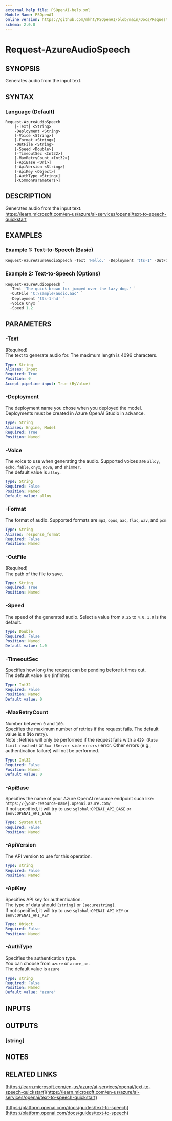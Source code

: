 ```yaml
---
external help file: PSOpenAI-help.xml
Module Name: PSOpenAI
online version: https://github.com/mkht/PSOpenAI/blob/main/Docs/Request-AzureAudioSpeech.md
schema: 2.0.0
---
```


# Request-AzureAudioSpeech

## SYNOPSIS
Generates audio from the input text.

## SYNTAX

### Language (Default)
```
Request-AzureAudioSpeech
    [-Text] <String>
    -Deployment <String>
    [-Voice <String>]
    [-Format <String>]
    -OutFile <String>
    [-Speed <Double>]
    [-TimeoutSec <Int32>]
    [-MaxRetryCount <Int32>]
    [-ApiBase <Uri>]
    [-ApiVersion <String>]
    [-ApiKey <Object>]
    [-AuthType <String>]
    [<CommonParameters>]
```


## DESCRIPTION
Generates audio from the input text.  
https://learn.microsoft.com/en-us/azure/ai-services/openai/text-to-speech-quickstart

## EXAMPLES

### Example 1: Text-to-Speech (Basic)
```PowerShell
Request-AzureAzureAudioSpeech -Text 'Hello.' -Deployment 'tts-1' -OutFile 'C:\sample\audio.mp3'
```

### Example 2: Text-to-Speech (Options)
```PowerShell
Request-AzureAudioSpeech `
  -Text 'The quick brown fox jumped over the lazy dog.' `
  -OutFile 'C:\sample\audio.aac' `
  -Deployment 'tts-1-hd' `
  -Voice Onyx `
  -Speed 1.2
```

## PARAMETERS

### -Text
(Required)  
The text to generate audio for. The maximum length is 4096 characters.

```yaml
Type: String
Aliases: Input
Required: True
Position: 0
Accept pipeline input: True (ByValue)
```

### -Deployment
The deployment name you chose when you deployed the model.  
Deployments must be created in Azure OpenAI Studio in advance.

```yaml
Type: String
Aliases: Engine, Model
Required: True
Position: Named
```

### -Voice
The voice to use when generating the audio. Supported voices are `alloy`, `echo`, `fable`, `onyx`, `nova`, and `shimmer`.  
The default value is `alloy`.

```yaml
Type: String
Required: False
Position: Named
Default value: alloy
```

### -Format
The format of audio. Supported formats are `mp3`, `opus`, `aac`, `flac`, `wav`, and `pcm`

```yaml
Type: String
Aliases: response_format
Required: False
Position: Named
```

### -OutFile
(Required)  
The path of the file to save.

```yaml
Type: String
Required: True
Position: Named
```

### -Speed
The speed of the generated audio. Select a value from `0.25` to `4.0`. `1.0` is the default.

```yaml
Type: Double
Required: False
Position: Named
Default value: 1.0
```

### -TimeoutSec
Specifies how long the request can be pending before it times out.  
The default value is `0` (infinite).

```yaml
Type: Int32
Required: False
Position: Named
Default value: 0
```

### -MaxRetryCount
Number between `0` and `100`.  
Specifies the maximum number of retries if the request fails. The default value is `0` (No retry).  
Note : Retries will only be performed if the request fails with a `429 (Rate limit reached)` or `5xx (Server side errors)` error. Other errors (e.g., authentication failure) will not be performed.  

```yaml
Type: Int32
Required: False
Position: Named
Default value: 0
```

### -ApiBase
Specifies the name of your Azure OpenAI resource endpoint such like: `https://{your-resource-name}.openai.azure.com/`  
If not specified, it will try to use `$global:OPENAI_API_BASE` or `$env:OPENAI_API_BASE`

```yaml
Type: System.Uri
Required: False
Position: Named
```

### -ApiVersion
The API version to use for this operation.  

```yaml
Type: string
Required: False
Position: Named
```

### -ApiKey
Specifies API key for authentication.  
The type of data should `[string]` or `[securestring]`.  
If not specified, it will try to use `$global:OPENAI_API_KEY` or `$env:OPENAI_API_KEY`

```yaml
Type: Object
Required: False
Position: Named
```

### -AuthType
Specifies the authentication type.  
You can choose from `azure` or `azure_ad`.  
The default value is `azure`

```yaml
Type: string
Required: False
Position: Named
Default value: "azure"
```

## INPUTS

## OUTPUTS

### [string]
## NOTES

## RELATED LINKS
[https://learn.microsoft.com/en-us/azure/ai-services/openai/text-to-speech-quickstart](https://learn.microsoft.com/en-us/azure/ai-services/openai/text-to-speech-quickstart)

[https://platform.openai.com/docs/guides/text-to-speech](https://platform.openai.com/docs/guides/text-to-speech)

